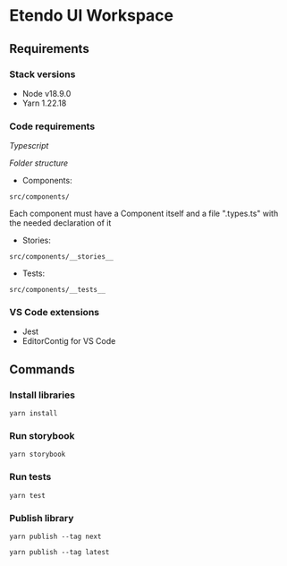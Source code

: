 # Etendo UI Workspace

## Requirements

### Stack versions

* Node v18.9.0
* Yarn 1.22.18

### Code requirements

_Typescript_


_Folder structure_

* Components: 

```src/components/```

Each component must have a Component itself and a file ".types.ts" with the needed declaration of it

* Stories: 

```src/components/__stories__```

* Tests: 

```src/components/__tests__```


### VS Code extensions

* Jest
* EditorContig for VS Code

## Commands

### Install libraries

```
yarn install
```

### Run storybook

```
yarn storybook
```

### Run tests

```
yarn test
```

### Publish library

```
yarn publish --tag next
```

```
yarn publish --tag latest
```



